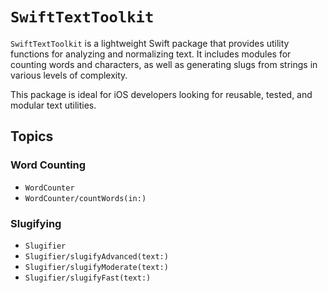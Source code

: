 # ``SwiftTextToolkit``

`SwiftTextToolkit` is a lightweight Swift package that provides utility functions for analyzing and normalizing text. It includes modules for counting words and characters, as well as generating slugs from strings in various levels of complexity.

This package is ideal for iOS developers looking for reusable, tested, and modular text utilities.

## Topics

### Word Counting

- ``WordCounter``
- ``WordCounter/countWords(in:)``

### Slugifying

- ``Slugifier``
- ``Slugifier/slugifyAdvanced(text:)``
- ``Slugifier/slugifyModerate(text:)``
- ``Slugifier/slugifyFast(text:)``
